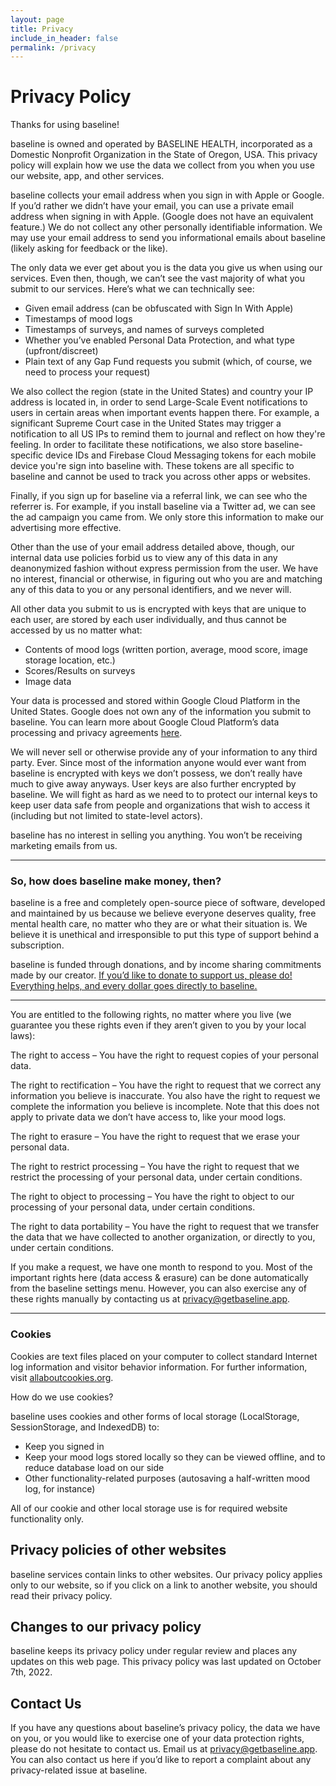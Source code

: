 ```yaml
---
layout: page
title: Privacy
include_in_header: false
permalink: /privacy
---
```


# Privacy Policy
Thanks for using baseline!

baseline is owned and operated by BASELINE HEALTH, incorporated as a Domestic Nonprofit Organization in the State of Oregon, USA. This privacy policy will explain how we use the data we collect from you when you use our website, app, and other services.

baseline collects your email address when you sign in with Apple or Google. If you’d rather we didn’t have your email, you can use a private email address when signing in with Apple. (Google does not have an equivalent feature.) We do not collect any other personally identifiable information. We may use your email address to send you informational emails about baseline (likely asking for feedback or the like).

The only data we ever get about you is the data you give us when using our services. Even then, though, we can’t see the vast majority of what you submit to our services. Here’s what we can technically see:
- Given email address (can be obfuscated with Sign In With Apple)
- Timestamps of mood logs
- Timestamps of surveys, and names of surveys completed
- Whether you’ve enabled Personal Data Protection, and what type (upfront/discreet)
- Plain text of any Gap Fund requests you submit (which, of course, we need to process your request)

We also collect the region (state in the United States) and country your IP address is located in, in order to
send Large-Scale Event notifications to users in certain areas when important events happen there. For example, a 
significant Supreme Court case in the United States may trigger a notification to all US IPs to remind them to 
journal and reflect on how they're feeling. In order to facilitate these notifications, we also store baseline-specific
device IDs and Firebase Cloud Messaging tokens for each mobile device you're sign into baseline with. 
These tokens are all specific to baseline and cannot be used to track you across other apps or websites.

Finally, if you sign up for baseline via a referral link, we can see who the referrer is. For example, if you 
install baseline via a Twitter ad, we can see the ad campaign you came from. We only store this information to make 
our advertising more effective.

Other than the use of your email address detailed above, though, our internal data use policies forbid us to view any of this data in any deanonymized fashion without express permission from the user. We have no interest, financial or otherwise, in figuring out who you are and matching any of this data to you or any personal identifiers, and we never will.

All other data you submit to us is encrypted with keys that are unique to each user, are stored by each user individually, and thus cannot be accessed by us no matter what:
- Contents of mood logs (written portion, average, mood score, image storage location, etc.)
- Scores/Results on surveys
- Image data

Your data is processed and stored within Google Cloud Platform in the United States. Google does not own any of the information you submit to baseline. You can learn more about Google Cloud Platform’s data processing and privacy agreements [here](https://cloud.google.com/privacy).

We will never sell or otherwise provide any of your information to any third party. Ever. Since most of the information anyone would ever want from baseline is encrypted with keys we don’t possess, we don’t really have much to give away anyways. User keys are also further encrypted by baseline. We will fight as hard as we need to to protect our internal keys to keep user data safe from people and organizations that wish to access it (including but not limited to state-level actors).

baseline has no interest in selling you anything. You won’t be receiving marketing emails from us.

---

### So, how does baseline make money, then?

baseline is a free and completely open-source piece of software, developed and maintained by us because we believe everyone deserves quality, free mental health care, no matter who they are or what their situation is. We believe it is unethical and irresponsible to put this type of support behind a subscription.

baseline is funded through donations, and by income sharing commitments made by our creator. [If you’d like to donate to support us, please do! Everything helps, and every dollar goes directly to baseline.](https://paypal.me/nisalakalupahana)

---

You are entitled to the following rights, no matter where you live (we guarantee you these rights even if they aren’t given to you by your local laws):

The right to access – You have the right to request copies of your personal data. 

The right to rectification – You have the right to request that we correct any information you believe is inaccurate. You also have the right to request we complete the information you believe is incomplete. Note that this does not apply to private data we don’t have access to, like your mood logs.

The right to erasure – You have the right to request that we erase your personal data.

The right to restrict processing – You have the right to request that we restrict the processing of your personal data, under certain conditions.

The right to object to processing – You have the right to object to our processing of your personal data, under certain conditions.

The right to data portability – You have the right to request that we transfer the data that we have collected to another organization, or directly to you, under certain conditions.

If you make a request, we have one month to respond to you. Most of the important rights here (data access & erasure) can be done automatically from the baseline settings menu. However, you can also exercise any of these rights manually by contacting us at [privacy@getbaseline.app](mailto:privacy@getbaseline.app).

---

### Cookies

Cookies are text files placed on your computer to collect standard Internet log information and visitor behavior information. For further information, visit [allaboutcookies.org](https://allaboutcookies.org).

How do we use cookies?

baseline uses cookies and other forms of local storage (LocalStorage, SessionStorage, and IndexedDB) to:
- Keep you signed in
- Keep your mood logs stored locally so they can be viewed offline, and to reduce database load on our side
- Other functionality-related purposes (autosaving a half-written mood log, for instance)

All of our cookie and other local storage use is for required website functionality only.

## Privacy policies of other websites

baseline services contain links to other websites. Our privacy policy applies only to our website, so if you click on a link to another website, you should read their privacy policy.

## Changes to our privacy policy
baseline keeps its privacy policy under regular review and places any updates on this web page. This privacy policy was last updated on October 7th, 2022.

## Contact Us 

If you have any questions about baseline’s privacy policy, the data we have on you, or you would like to exercise one of your data protection rights, please do not hesitate to contact us. Email us at [privacy@getbaseline.app](mailto:privacy@getbaseline.app). You can also contact us here if you’d like to report a complaint about any privacy-related issue at baseline.
